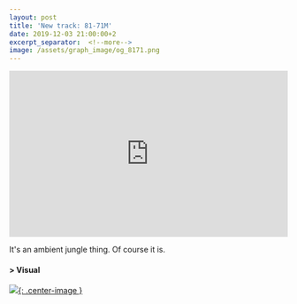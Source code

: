 ```yaml
---
layout: post
title: 'New track: 81-71M'
date: 2019-12-03 21:00:00+2
excerpt_separator:  <!--more-->
image: /assets/graph_image/og_8171.png
---
```


<div class="dashed-border">
<iframe width="100%" height="300" scrolling="no" frameborder="no" allow="autoplay" src="https://w.soundcloud.com/player/?url=https%3A//api.soundcloud.com/tracks/721796764&color=%23ff5500&auto_play=false&hide_related=false&show_comments=true&show_user=true&show_reposts=false&show_teaser=true&visual=true"></iframe></div>
<!--more-->
<p></p>
<div class="subsection">
It's an ambient jungle thing. Of course it is.    
</div>     
<div class="subsection">
<h4 class="visual-title">&gt; Visual</h4>

[![](/assets/img/8171.gif){: .center-image }](/assets/img/8171_full.png "Mind the gap.")

</div>